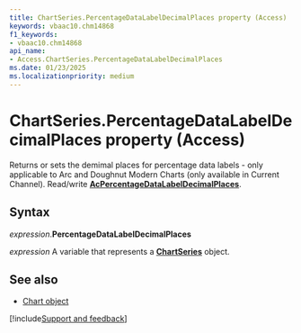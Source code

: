 ```yaml
---
title: ChartSeries.PercentageDataLabelDecimalPlaces property (Access)
keywords: vbaac10.chm14868
f1_keywords:
- vbaac10.chm14868
api_name:
- Access.ChartSeries.PercentageDataLabelDecimalPlaces
ms.date: 01/23/2025
ms.localizationpriority: medium
---
```



# ChartSeries.PercentageDataLabelDecimalPlaces property (Access)

Returns or sets the demimal places for percentage data labels - only applicable to Arc and Doughnut Modern Charts (only available in Current Channel). Read/write **[AcPercentageDataLabelDecimalPlaces](Access.AcPercentageDataLabelDecimalPlaces.md)**.


## Syntax

_expression_.**PercentageDataLabelDecimalPlaces**

_expression_ A variable that represents a **[ChartSeries](Access.ChartSeries.md)** object.


## See also

- [Chart object](Access.Chart.md)

[!include[Support and feedback](~/includes/feedback-boilerplate.md)]